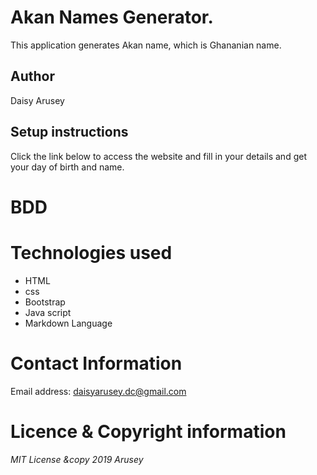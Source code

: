 # Akan Names Generator.
This application generates Akan name, which is Ghananian name.
## Author
Daisy Arusey
## Setup instructions
Click the link below to access the website and fill in your details and get your day of birth and name.
# BDD

# Technologies used
- HTML
- css
- Bootstrap
- Java script
- Markdown Language
# Contact Information
Email address: <daisyarusey.dc@gmail.com>
# Licence & Copyright information
*MIT License &copy 2019 Arusey*
